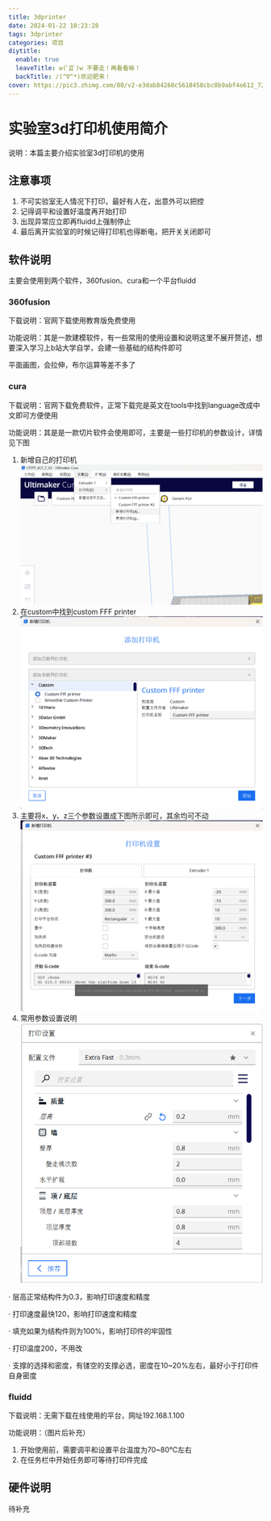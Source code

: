 ```yaml
---
title: 3dprinter
date: 2024-01-22 10:23:28
tags: 3dprinter
categories: 项目
diytitle:
  enable: true
  leaveTitle: w(ﾟДﾟ)w 不要走！再看看嘛！
  backTitle: ♪(^∇^*)欢迎肥来！
cover: https://pic3.zhimg.com/80/v2-e3dab84260c5618458cbc0b9abf4e612_720w.webp
---
```


# 实验室3d打印机使用简介

说明：本篇主要介绍实验室3d打印机的使用

## 注意事项
1. 不可实验室无人情况下打印，最好有人在，出意外可以把控
2. 记得调平和设置好温度再开始打印
3. 出现异常应立即再fluidd上强制停止
4. 最后离开实验室的时候记得打印机也得断电，把开关关闭即可

## 软件说明

主要会使用到两个软件，360fusion、cura和一个平台fluidd

### 360fusion

下载说明：官网下载使用教育版免费使用

功能说明：其是一款建模软件，有一些常用的使用设置和说明这里不展开赘述，想要深入学习上b站大学自学，会建一些基础的结构件即可

平面画图，会拉伸，布尔运算等差不多了

### cura

下载说明：官网下载免费软件，正常下载完是英文在tools中找到language改成中文即可方便使用

功能说明：其是是一款切片软件会使用即可，主要是一些打印机的参数设计，详情见下图

1. 新增自己的打印机
![](../picture/3d1.png)
2. 在custom中找到custom FFF printer
![](../picture/3d2.png)
3. 主要将x、y、z三个参数设置成下图所示即可，其余均可不动
![](../picture/3d3.png)
4. 常用参数设置说明
![](../picture/3d4.png)

· 层高正常结构件为0.3，影响打印速度和精度

· 打印速度最快120，影响打印速度和精度

· 填充如果为结构件则为100%，影响打印件的牢固性

· 打印温度200，不用改

· 支撑的选择和密度，有镂空的支撑必选，密度在10~20%左右，最好小于打印件自身密度

### fluidd

下载说明：无需下载在线使用的平台，网址192.168.1.100

功能说明：（图片后补充）
1. 开始使用前，需要调平和设置平台温度为70~80℃左右
2. 在任务栏中开始任务即可等待打印件完成

## 硬件说明
待补充

